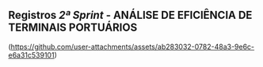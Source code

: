 ## Registros *2ª Sprint* - ANÁLISE DE EFICIÊNCIA DE TERMINAIS PORTUÁRIOS

(https://github.com/user-attachments/assets/ab283032-0782-48a3-9e6c-e6a31c539101)
